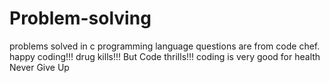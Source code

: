 # Problem-solving
problems solved in c programming language
questions are from code chef.
happy coding!!!
drug kills!!! But Code thrills!!!
coding is very good for health
Never Give Up
